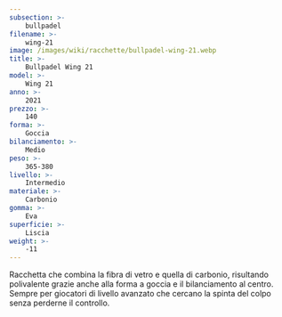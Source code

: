 ```yaml
---
subsection: >-
    bullpadel
filename: >-
    wing-21
image: /images/wiki/racchette/bullpadel-wing-21.webp
title: >-
    Bullpadel Wing 21
model: >-
    Wing 21
anno: >-
    2021
prezzo: >-
    140
forma: >-
    Goccia
bilanciamento: >-
    Medio
peso: >-
    365-380
livello: >-
    Intermedio
materiale: >-
    Carbonio
gomma: >-
    Eva
superficie: >-
    Liscia
weight: >-
    -11
---
```

Racchetta che combina la fibra di vetro e quella di carbonio, risultando polivalente grazie anche alla forma a goccia e il bilanciamento al centro. Sempre per giocatori di livello avanzato che cercano la spinta del colpo senza perderne il controllo.